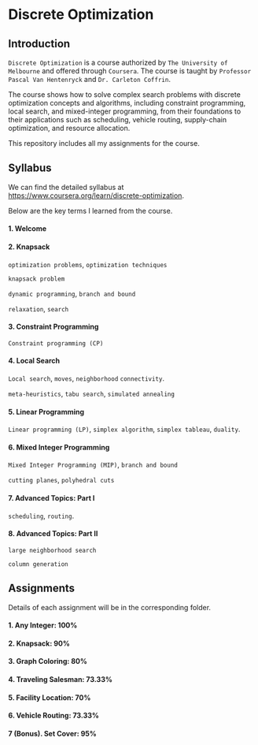 # Discrete Optimization

## Introduction

`Discrete Optimization` is a course authorized by `The University of Melbourne` and offered through `Coursera`. The course is taught by `Professor Pascal Van Hentenryck` and `Dr. Carleton Coffrin`.

The course shows how to solve complex search problems with discrete optimization concepts and algorithms, including constraint programming, local search, and mixed-integer programming, from their foundations to their applications such as scheduling, vehicle routing, supply-chain optimization, and resource allocation.

This repository includes all my assignments for the course.

## Syllabus

We can find the detailed syllabus at https://www.coursera.org/learn/discrete-optimization.

Below are the key terms I learned from the course.

#### 1. Welcome
#### 2. Knapsack
`optimization problems`, `optimization techniques`

`knapsack problem`

`dynamic programming`, `branch and bound` 

`relaxation`, `search`
#### 3. Constraint Programming

`Constraint programming (CP)` 

#### 4. Local Search

`Local search`, `moves`, `neighborhood` `connectivity`. 

`meta-heuristics`, `tabu search`, `simulated annealing`

#### 5. Linear Programming

`Linear programming (LP)`, `simplex algorithm`, `simplex tableau`, `duality`.

#### 6. Mixed Integer Programming

`Mixed Integer Programming (MIP)`, `branch and bound`
 
`cutting planes`, `polyhedral cuts`

#### 7. Advanced Topics: Part I

`scheduling`, `routing`.

#### 8. Advanced Topics: Part II

`large neighborhood search`

`column generation`

## Assignments

Details of each assignment will be in the corresponding folder.

#### 1. Any Integer: 100%
#### 2. Knapsack: 90%
#### 3. Graph Coloring: 80%
#### 4. Traveling Salesman: 73.33%
#### 5. Facility Location: 70%
#### 6. Vehicle Routing: 73.33%
#### 7 (Bonus). Set Cover: 95%